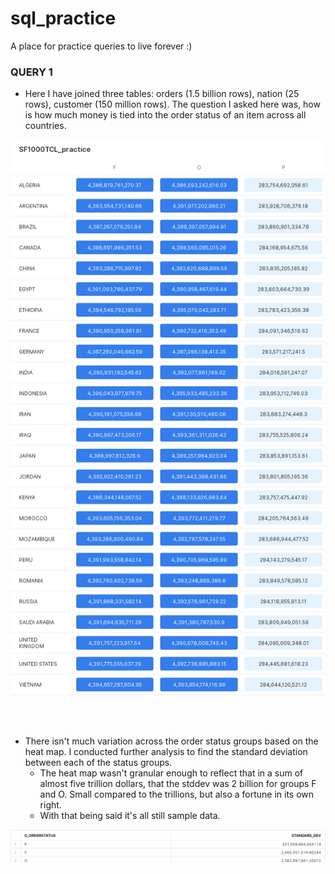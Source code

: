 # sql_practice
A place for practice queries to live forever :)


### QUERY 1

* Here I have joined three tables: orders (1.5 billion rows), nation (25 rows), customer (150 million rows). The question I asked here was, how is how much money is tied into the order status of an item across all countries. 


![query_1_heatmap](/resources/query_1_heatmap.png)

<br></br>

* There isn't much variation across the order status groups based on the heat map. I conducted further analysis to find the standard deviation between each of the status groups.
    * The heat map wasn't granular enough to reflect that in a sum of almost five trillion dollars, that the stddev was 2 billion for groups F and O. Small compared to the trillions, but also a fortune in its own right. 
    * With that being said it's all still sample data. 

![query_1_heatmap](/resources/query_1_stddev.png)


